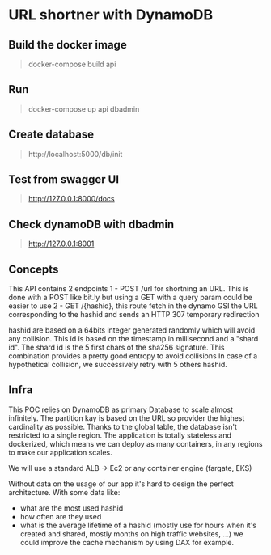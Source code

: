 # URL shortner with DynamoDB

## Build the docker image

> docker-compose build api

## Run

> docker-compose up api dbadmin

## Create database

> http://localhost:5000/db/init


## Test from swagger UI

> http://127.0.0.1:8000/docs

## Check dynamoDB with dbadmin

> http://127.0.0.1:8001

## Concepts

This API contains 2 endpoints
1 - POST /url for shortning an URL. This is done with a POST like bit.ly but using a GET with a query param could be easier to use
2 - GET /{hashid}, this route fetch in the dynamo GSI the URL corresponding to the hashid and sends an HTTP 307 temporary redirection

hashid are based on a 64bits integer generated randomly which will avoid any collision. This id is based on the timestamp in millisecond
and a "shard id". The shard id is the 5 first chars of the sha256 signature. This combination provides a pretty good entropy to avoid collisions
In case of a hypothetical collision, we successively retry with 5 others hashid.

## Infra

This POC relies on DynamoDB as primary Database to scale almost infinitely. The partition kay is based on the URL so provider the highest cardinality
as possible. Thanks to the global table, the database isn't restricted to a single region.
The application is totally stateless and dockerized, which means we can deploy as many containers, in any regions to make our application scales.

We will use a standard ALB -> Ec2 or any container engine (fargate, EKS)

Without data on the usage of our app it's hard to design the perfect architecture. With some data like:
- what are the most used hashid
- how often are they used
- what is the average lifetime of a hashid (mostly use for hours when it's created and shared, mostly months on high traffic websites, ...)
we could improve the cache mechanism by using DAX for example. 